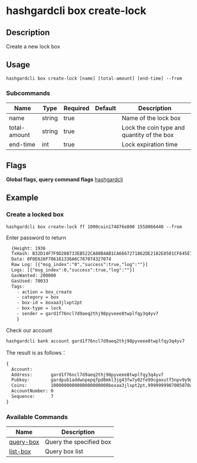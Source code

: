 # hashgardcli box create-lock



## Description

Create a new lock box



## Usage

```shell
hashgardcli box create-lock [name] [total-amount] [end-time] --from
```
### Subcommands

| Name         | Type   | Required | Default | Description          |
| ------------ | ------ | -------- | ------- | -------------------- |
| name         | string | true     |         | Name of the lock box     |
| total-amount | string | true     |         | Lock the coin type and quantity of the box|
| end-time     | int    | true     |         | Lock expiration time |



## Flags

**Global flags, query command flags** [hashgardcli](../README.md)



## Example

### Create a locked box
```shell
hashgardcli box create-lock ff 1000coin174876e800 1558066440 --from
```
Enter password to return
```txt
  {Height: 1936
  TxHash: B32D14F7F9D208733EB522CA80B4AB1CA6667271862DE2182E8501CF645E763D
  Data: 0F0E626F786161336A6C787074327074
  Raw Log: [{"msg_index":"0","success":true,"log":""}]
  Logs: [{"msg_index":0,"success":true,"log":""}]
  GasWanted: 200000
  GasUsed: 70033
  Tags:
    - action = box_create
    - category = box
    - box-id = boxaa3jlxpt2pt
    - box-type = lock
    - sender = gard1f76ncl7d9aeq2thj98pyveee8twplfqy3q4yv7
    }
```

Check our account

```shell
hashgardcli bank account gard1f76ncl7d9aeq2thj98pyveee8twplfqy3q4yv7
```

The result is as follows：

```txt
{
  Account:
  Address:       gard1f76ncl7d9aeq2thj98pyveee8twplfqy3q4yv7
  Pubkey:        gardpub1addwnpepqfpd8mkl3jg43fw7y02fe99cgaxutf5npv9y9gx9dvrrcdwl36shv694apw
  Coins:         1000000000000000000000boxaa3jlxpt2pt,9999999907005070apple(coin174876e800)
  AccountNumber: 0
  Sequence:      7
}
```



### Available Commands

| Name                   | Description        |
| ------------------------- | ---------------------- |
| [query-box](query-box.md) | Query the specified box |
| [list-box](list-box.md)  | Query box list |
